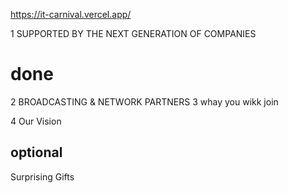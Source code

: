 https://it-carnival.vercel.app/

1
SUPPORTED BY THE NEXT GENERATION OF COMPANIES

# done

2
BROADCASTING & NETWORK PARTNERS
3
whay you wikk join

4 Our Vision

## optional

Surprising Gifts

<!--
<div>
<div className="relative">
  {/* <div
    className="h-[200px] w-[200px] -right-5 rounded-full absolute    bg-gradient-to-r from-[#fff]  to-[#fff] opacity-20 blur-2xl "
  ></div> */}
  <div className=" "></div>
  {/* <div
    className="relative flex h-64 w-64 items-center justify-center rounded-lg bg-slate-900 text-slate-300"
  >
    Gradient shadow
  </div> */}
</div>
</div>
 -->

<!--   {/* <div className="relative " style={{ backgroundImage: `url(${banner})` }}>
        <div className=" ">
          <h1 className="text-3xl lg:text-5xl font-semibold text-white">The ninth anniversary of Edulife IT Institute
          </h1>
          <p className="text-white font-medium mt-2">Hilltracts IT Cornival Lorem ipsum dolor sit amet consectetur adipisicing elit. <span className="text-[#21c964]">Edulife It instute</span></p>
          <div>
            <button className="mt-5 lg:mt-8 px-5 py-1 rounded-md  border-2  font-medium text-lg">Book Ticket</button>
          </div>
        </div>

      </div> */} -->
